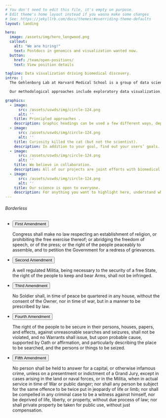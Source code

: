 ```yaml
---
# You don't need to edit this file, it's empty on purpose.
# Edit theme's home layout instead if you wanna make some changes
# See: https://jekyllrb.com/docs/themes/#overriding-theme-defaults
layout: landing

hero:
  image: /assets/img/hero_longwood.png
  callout:
    alt: "We are hiring!"
    text: Postdocs in genomics and visualization wanted now.
  button:
    href: /team/open-positions/
    text: View position details

tagline: Data visualization driving biomedical discovery.
intro: |
  The Gehlenborg Lab at Harvard Medical School is a group of data scientists and software developers who are passionate about driving biomedical discovery by creating efficient and effective visual interfaces between analysts and data. We focus on the development of visual analysis tools for genomic and other biomedical data to address challenges in basic and clinical research.

  Our methodological approaches include exploratory data visualization, knowledge representation. We are particularly interested in applying our approaches in cancer genomics, epigenomics, and chromosome conformation studies.

graphics:
  - image:
      src: /assets/uswds/img/circle-124.png
      alt: ''
    title: Principled approaches .
    description: Graphic headings can be used a few different ways, depending on what your landing page is for. Highlight your values, specific program areas, or results.
  - image:
      src: /assets/uswds/img/circle-124.png
      alt: ''
    title: Curiosity killed the cat (but not the scientist).
    description: In addition to your goal, find out your users’ goals. What do they want to know or do that supports your mission? Use these headings to show those.  
  - image:
      src: /assets/uswds/img/circle-124.png
      alt: ''
    title: We believe in collaboration.
    description: All of our projects are joint efforts with biomedical or computational collaborators.
  - image:
      src: /assets/uswds/img/circle-124.png
      alt: ''
    title: Our science is open to everyone.
    description: For anything you want to highlight here, understand what your users know now, and what activity or impression you want from them after they see it.
---
```

<h6>Borderless</h6>

  <ul class="usa-accordion">
    <li>
      <button class="usa-accordion-button"
        aria-expanded="true" aria-controls="amendment-1">
        First Amendment
      </button>
      <div id="amendment-1" class="usa-accordion-content">
        <p>
        Congress shall make no law respecting an establishment of religion, or prohibiting the free exercise thereof; or abridging the freedom of speech, or of the press; or the right of the people peaceably to assemble, and to petition the Government for a redress of grievances.
        </p>
      </div>
    </li>
    <li>
      <button class="usa-accordion-button"
        aria-controls="amendment-2">
        Second Amendment
      </button>
      <div id="amendment-2" class="usa-accordion-content">
        <p>
        A well regulated Militia, being necessary to the security of a free State, the right of the people to keep and bear Arms, shall not be infringed.
        </p>
      </div>
    </li>
    <li>
      <button class="usa-accordion-button"
          aria-controls="amendment-3">
        Third Amendment
      </button>
      <div id="amendment-3" class="usa-accordion-content">
        <p>
        No Soldier shall, in time of peace be quartered in any house, without the consent of the Owner, nor in time of war, but in a manner to be prescribed by law.
        </p>
      </div>
    </li>
    <li>
      <button class="usa-accordion-button"
        aria-controls="amendment-4">
        Fourth Amendment
      </button>
      <div id="amendment-4" class="usa-accordion-content">
        <p>
        The right of the people to be secure in their persons, houses, papers, and effects, against unreasonable searches and seizures, shall not be violated, and no Warrants shall issue, but upon probable cause, supported by Oath or affirmation, and particularly describing the place to be searched, and the persons or things to be seized.
        </p>
      </div>
    </li>
    <li>
      <button class="usa-accordion-button"
        aria-controls="amendment-5">
        Fifth Amendment
      </button>
      <div id="amendment-5" class="usa-accordion-content">
        <p>
        No person shall be held to answer for a capital, or otherwise infamous crime, unless on a presentment or indictment of a Grand Jury, except in cases arising in the land or naval forces, or in the Militia, when in actual service in time of War or public danger; nor shall any person be subject for the same offence to be twice put in jeopardy of life or limb; nor shall be compelled in any criminal case to be a witness against himself, nor be deprived of life, liberty, or property, without due process of law; nor shall private property be taken for public use, without just compensation.
        </p>
      </div>
    </li>
  </ul>